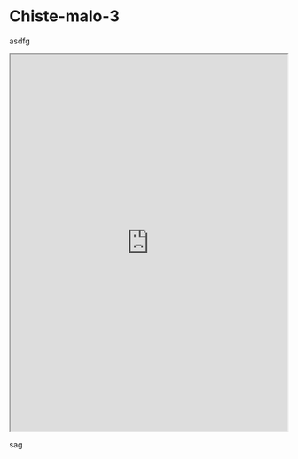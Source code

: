 # Chiste-malo-3
asdfg
<iframe src="https://www.codesters.com/embed/v1/preview/2c506e2bca79458db62393d35ce2ba28/" height="680" width="500"></iframe>

sag
